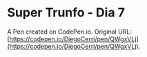 # Super Trunfo - Dia 7

A Pen created on CodePen.io. Original URL: [https://codepen.io/DiegoCerri/pen/QWgxVLj](https://codepen.io/DiegoCerri/pen/QWgxVLj).


